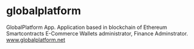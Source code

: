 # globalplatform
GlobalPlatform App. 
Application based in blockchain of Ethereum Smartcontracts E-Commerce Wallets administrator, Finance Adminstrator.
www.globalplatform.net
